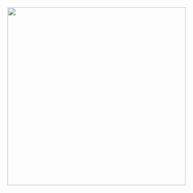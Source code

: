 <img src="https://limewire.com/decrypt?downloadUrl=https%3A%2F%2Flimewire-filesharing-production.b61cdfd8cf17f52ddc020162e738eb5d.r2.cloudflarestorage.com%2Fbuckets%2Fe932f725-e147-471e-95bd-13a95900b1d9%2Fbcb7019e-753c-4ed9-823a-79779b7f7dc1%3FX-Amz-Algorithm%3DAWS4-HMAC-SHA256%26X-Amz-Date%3D20250830T191729Z%26X-Amz-SignedHeaders%3Dhost%26X-Amz-Credential%3Da1868571dfad6d4fe293ee5b945a0ad5%252F20250830%252Fauto%252Fs3%252Faws4_request%26X-Amz-Expires%3D14400%26X-Amz-Signature%3Dd656d66e63617fa85a2022444d0120b2b6a14e503f737221c15baaabb4301a65&mediaType=image%2Fgif&decryptionKeys=eyJhZXNHY21Kd2siOnsiYWVzS2V5VHlwZSI6IlNZTU1FVFJJQ19BRVMtR0NNX0tFWSIsImp3ayI6eyJhbGciOiJBMjU2R0NNIiwiZXh0Ijp0cnVlLCJrIjoibnMwR3pjRURGQXoySHk0NFR6amNoVmN1WEJjdEdmWjlsTlpOdDltQXFrSSIsImtleV9vcHMiOlsiZGVjcnlwdCIsImVuY3J5cHQiXSwia3R5Ijoib2N0In19LCJhZXNDdHJKd2siOnsiYWVzS2V5VHlwZSI6IlNZTU1FVFJJQ19BRVMtQ1RSX0tFWSIsImp3ayI6eyJhbGciOiJBMjU2Q1RSIiwiZXh0Ijp0cnVlLCJrIjoibnMwR3pjRURGQXoySHk0NFR6amNoVmN1WEJjdEdmWjlsTlpOdDltQXFrSSIsImtleV9vcHMiOlsiZGVjcnlwdCIsImVuY3J5cHQiXSwia3R5Ijoib2N0In19fQ" width=400 height=400>
